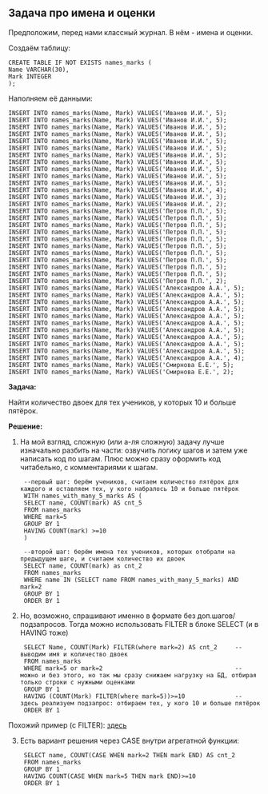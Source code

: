 ## Задача про имена и оценки

Предположим, перед нами классный журнал. В нём - имена и оценки.

Создаём таблицу:
  
    CREATE TABLE IF NOT EXISTS names_marks (
    Name VARCHAR(30),
    Mark INTEGER
    );

Наполняем её данными:
  
    INSERT INTO names_marks(Name, Mark) VALUES('Иванов И.И.', 5); 
    INSERT INTO names_marks(Name, Mark) VALUES('Иванов И.И.', 5);
    INSERT INTO names_marks(Name, Mark) VALUES('Иванов И.И.', 5);
    INSERT INTO names_marks(Name, Mark) VALUES('Иванов И.И.', 5);
    INSERT INTO names_marks(Name, Mark) VALUES('Иванов И.И.', 5);
    INSERT INTO names_marks(Name, Mark) VALUES('Иванов И.И.', 5);
    INSERT INTO names_marks(Name, Mark) VALUES('Иванов И.И.', 5);
    INSERT INTO names_marks(Name, Mark) VALUES('Иванов И.И.', 5);
    INSERT INTO names_marks(Name, Mark) VALUES('Иванов И.И.', 5);
    INSERT INTO names_marks(Name, Mark) VALUES('Иванов И.И.', 5);
    INSERT INTO names_marks(Name, Mark) VALUES('Иванов И.И.', 5);
    INSERT INTO names_marks(Name, Mark) VALUES('Иванов И.И.', 4);
    INSERT INTO names_marks(Name, Mark) VALUES('Иванов И.И.', 3);
    INSERT INTO names_marks(Name, Mark) VALUES('Иванов И.И.', 2);
    INSERT INTO names_marks(Name, Mark) VALUES('Петров П.П.', 5);
    INSERT INTO names_marks(Name, Mark) VALUES('Петров П.П.', 5);
    INSERT INTO names_marks(Name, Mark) VALUES('Петров П.П.', 5);
    INSERT INTO names_marks(Name, Mark) VALUES('Петров П.П.', 5);
    INSERT INTO names_marks(Name, Mark) VALUES('Петров П.П.', 5);
    INSERT INTO names_marks(Name, Mark) VALUES('Петров П.П.', 5);
    INSERT INTO names_marks(Name, Mark) VALUES('Петров П.П.', 5);
    INSERT INTO names_marks(Name, Mark) VALUES('Петров П.П.', 5);
    INSERT INTO names_marks(Name, Mark) VALUES('Петров П.П.', 5);
    INSERT INTO names_marks(Name, Mark) VALUES('Петров П.П.', 5);
    INSERT INTO names_marks(Name, Mark) VALUES('Петров П.П.', 2);
    INSERT INTO names_marks(Name, Mark) VALUES('Александров А.А.', 5);
    INSERT INTO names_marks(Name, Mark) VALUES('Александров А.А.', 5);
    INSERT INTO names_marks(Name, Mark) VALUES('Александров А.А.', 5);
    INSERT INTO names_marks(Name, Mark) VALUES('Александров А.А.', 5);
    INSERT INTO names_marks(Name, Mark) VALUES('Александров А.А.', 5);
    INSERT INTO names_marks(Name, Mark) VALUES('Александров А.А.', 5);
    INSERT INTO names_marks(Name, Mark) VALUES('Александров А.А.', 5);
    INSERT INTO names_marks(Name, Mark) VALUES('Александров А.А.', 5);
    INSERT INTO names_marks(Name, Mark) VALUES('Александров А.А.', 5);
    INSERT INTO names_marks(Name, Mark) VALUES('Александров А.А.', 5);
    INSERT INTO names_marks(Name, Mark) VALUES('Александров А.А.', 4);
    INSERT INTO names_marks(Name, Mark) VALUES('Смирнова Е.Е.', 5);
    INSERT INTO names_marks(Name, Mark) VALUES('Смирнова Е.Е.', 2);

**Задача:**

Найти количество двоек для тех учеников, у которых 10 и больше пятёрок.

**Решение:**

1. На мой взгляд, сложную (или а-ля сложную) задачу лучше изначально разбить на части: озвучить логику шагов и затем уже написать код по шагам. Плюс можно сразу оформить код читабельно, с комментариями к шагам.


        --первый шаг: берём учеников, считаем количество пятёрок для каждого и оставляем тех, у кого набралось 10 и больше пятёрок
        WITH names_with_many_5_marks AS (  
        SELECT name, COUNT(mark) AS cnt_5
        FROM names_marks
        WHERE mark=5
        GROUP BY 1
        HAVING COUNT(mark) >=10
        )
        
        --второй шаг: берём имена тех учеников, которых отобрали на предыдущем шаге, и считаем количество их двоек
        SELECT name, COUNT(mark) as cnt_2
        FROM names_marks 
        WHERE name IN (SELECT name FROM names_with_many_5_marks) AND mark=2
        GROUP BY 1
        ORDER BY 1


2. Но, возможно, спрашивают именно в формате без доп.шагов/подзапросов. Тогда можно использовать FILTER в блоке SELECT (и в HAVING тоже)


        SELECT Name, COUNT(Mark) FILTER(where mark=2) AS cnt_2     -- выводим имя и количество двоек
        FROM names_marks
        WHERE mark=5 or mark=2                                     -- можно и без этого, но так мы сразу снижаем нагрузку на БД, отбирая только строки с нужными оценками
        GROUP BY 1
        HAVING (COUNT(Mark) FILTER(where mark=5))>=10              -- здесь реализуем подзапрос: отбираем тех, у кого 10 и больше пятёрок
        ORDER BY 1

Похожий пример (с FILTER): [здесь](https://github.com/Malakhova-Natalya/Snippets/tree/main/clickhouse/clickhouse_last_value)

3. Есть вариант решения через CASE внутри агрегатной функции:
  
        SELECT name, COUNT(CASE WHEN mark=2 THEN mark END) AS cnt_2
        FROM names_marks
        GROUP BY 1
        HAVING COUNT(CASE WHEN mark=5 THEN mark END)>=10
        ORDER BY 1

